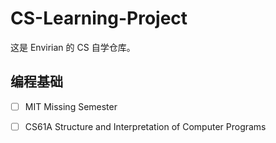# CS-Learning-Project

这是 Envirian 的 CS 自学仓库。

## 编程基础

- [ ] MIT Missing Semester
- [ ] CS61A Structure and Interpretation of Computer Programs

